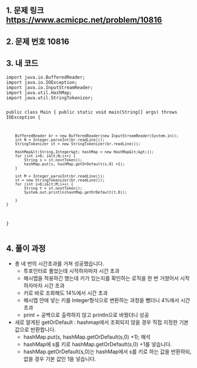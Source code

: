 <h2 id="1-문제-링크-httpswwwacmicpcnetproblem10816">1. 문제 링크 <a href="https://www.acmicpc.net/problem/10816">https://www.acmicpc.net/problem/10816</a></h2>
<h2 id="2-문제-번호-10816">2. 문제 번호 10816<img alt="" src="https://velog.velcdn.com/images/alsdk9349/post/aed88095-a510-460e-879a-220a0a3f9a14/image.png" /></h2>
<h2 id="3-내-코드">3. 내 코드</h2>
<pre><code class="language-java">import java.io.BufferedReader;
import java.io.IOException;
import java.io.InputStreamReader;
import java.util.HashMap;
import java.util.StringTokenizer;

public class Main {
    public static void main(String[] args) throws IOException {

        BufferedReader br = new BufferedReader(new InputStreamReader(System.in));
        int N = Integer.parseInt(br.readLine());
        StringTokenizer st = new StringTokenizer(br.readLine());

        HashMap&lt;String,Integer&gt; hashMap = new HashMap&lt;&gt;();
        for (int i=0; i&lt;N;i++) {
            String s = st.nextToken();
            hashMap.put(s, hashMap.getOrDefault(s,0) +1);
        }

        int M = Integer.parseInt(br.readLine());
        st = new StringTokenizer(br.readLine());
        for (int i=0;i&lt;M;i++) {
            String t = st.nextToken();
            System.out.println(hashMap.getOrDefault(t,0));

        }
    }
}
</code></pre>
<h2 id="4-풀이-과정">4. 풀이 과정</h2>
<ul>
<li>총 네 번의 시간초과를 거쳐 성공했습니다.<ul>
<li>투포인터로 풀었는데 시작하자마자 시간 초과</li>
<li>해시맵을 적용하긴 했는데 키가 있는지를 확인하는 로직을 한 번 거쳤어서 시작하자마자 시간 초과</li>
<li>키로 바로 조회해도 14%에서 시간 초과</li>
<li>해시맵 안에 넣는 키를 Integer형식으로 변환하는 과정을 뺐더니 4%에서 시간 초과</li>
<li>print + 공백으로 출력하지 않고 println으로 바꿨더니 성공</li>
</ul>
</li>
<li>새로 알게된 getOrDefault : hashmap에서 조회되지 않을 경우 직접 지정한 기본값으로 반환합니다.<ul>
<li>hashMap.put(s, hashMap.getOrDefault(s,0) +1); 해석</li>
<li>hashMap에 s를 키로 hashMap.getOrDefault(s,0) +1를 넣습니다.</li>
<li>hashMap.getOrDefault(s,0)는 hashMap에서 s를 키로 하는 값을 반환하되, 없을 경우 기본 값인 1을 넣습니다.</li>
</ul>
</li>
</ul>